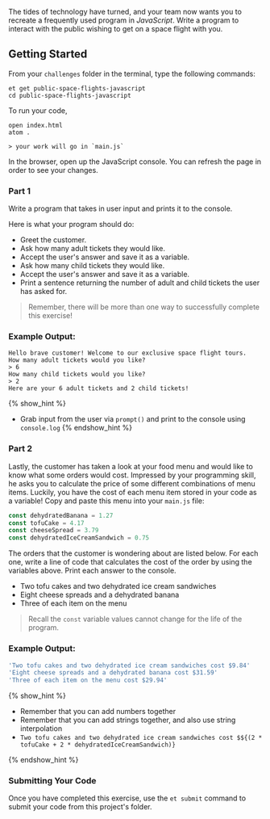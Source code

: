 The tides of technology have turned, and your team now wants you to recreate a frequently used program in  *JavaScript*. Write a program to interact with the public wishing to get on a space flight with you.

## Getting Started

From your `challenges` folder in the terminal, type the following commands:

```no-highlight
et get public-space-flights-javascript
cd public-space-flights-javascript
```

To run your code,

```no-highlight
open index.html
atom .

> your work will go in `main.js`
```

In the browser, open up the JavaScript console. You can refresh the page in order to see your changes.

### Part 1

Write a program that takes in user input and prints it to the console.

Here is what your program should do:

- Greet the customer.
- Ask how many adult tickets they would like.
- Accept the user's answer and save it as a variable.
- Ask how many child tickets they would like.
- Accept the user's answer and save it as a variable.
- Print a sentence returning the number of adult and child tickets the user has asked for.

> Remember, there will be more than one way to successfully complete this exercise!

### Example Output:

```no-highlight
Hello brave customer! Welcome to our exclusive space flight tours.
How many adult tickets would you like?
> 6
How many child tickets would you like?
> 2
Here are your 6 adult tickets and 2 child tickets!
```

{% show_hint %}
* Grab input from the user via `prompt()` and print to the console using `console.log`
{% endshow_hint %}

### Part 2

Lastly, the customer has taken a look at your food menu and would like to know what some orders would cost. Impressed by your programming skill, he asks you to calculate the price of some different combinations of menu items. Luckily, you have the cost of each menu item stored in your code as a variable! Copy and paste this menu into your `main.js` file:

```javascript
const dehydratedBanana = 1.27
const tofuCake = 4.17
const cheeseSpread = 3.79
const dehydratedIceCreamSandwich = 0.75
```

The orders that the customer is wondering about are listed below. For each one, write a line of code that calculates the cost of the order by using the variables above. Print each answer to the console.

- Two tofu cakes and two dehydrated ice cream sandwiches
- Eight cheese spreads and a dehydrated banana
- Three of each item on the menu

> Recall the `const` variable values cannot change for the life of the program.

### Example Output:

```javascript
'Two tofu cakes and two dehydrated ice cream sandwiches cost $9.84'
'Eight cheese spreads and a dehydrated banana cost $31.59'
'Three of each item on the menu cost $29.94'
```

{% show_hint %}

* Remember that you can add numbers together  
* Remember that you can add strings together, and also use string interpolation
* `Two tofu cakes and two dehydrated ice cream sandwiches cost $${(2 * tofuCake + 2 * dehydratedIceCreamSandwich)}`

{% endshow_hint %}  

### Submitting Your Code

Once you have completed this exercise, use the `et submit` command to submit your code from this project's folder.
